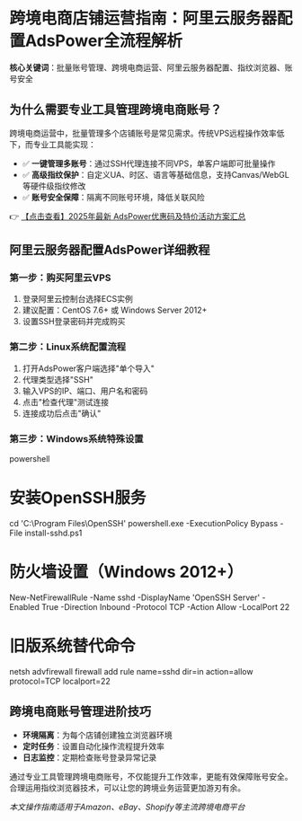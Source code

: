 # 跨境电商店铺运营指南：阿里云服务器配置AdsPower全流程解析

**核心关键词**：批量账号管理、跨境电商运营、阿里云服务器配置、指纹浏览器、账号安全

## 为什么需要专业工具管理跨境电商账号？
跨境电商运营中，批量管理多个店铺账号是常见需求。传统VPS远程操作效率低下，而专业工具能实现：
- ✅ **一键管理多账号**：通过SSH代理连接不同VPS，单客户端即可批量操作
- ✅ **高级指纹保护**：自定义UA、时区、语言等基础信息，支持Canvas/WebGL等硬件级指纹修改
- ✅ **账号安全保障**：隔离不同账号环境，降低关联风险

👉 [【点击查看】2025年最新 AdsPower优惠码及特价活动方案汇总](https://bit.ly/adspower_free)

## 阿里云服务器配置AdsPower详细教程
### 第一步：购买阿里云VPS
1. 登录阿里云控制台选择ECS实例
2. 建议配置：CentOS 7.6+ 或 Windows Server 2012+
3. 设置SSH登录密码并完成购买

### 第二步：Linux系统配置流程
1. 打开AdsPower客户端选择"单个导入"
2. 代理类型选择"SSH"
3. 输入VPS的IP、端口、用户名和密码
4. 点击"检查代理"测试连接
5. 连接成功后点击"确认"

### 第三步：Windows系统特殊设置
powershell
# 安装OpenSSH服务
cd 'C:\Program Files\OpenSSH'
powershell.exe -ExecutionPolicy Bypass -File install-sshd.ps1

# 防火墙设置（Windows 2012+）
New-NetFirewallRule -Name sshd -DisplayName 'OpenSSH Server' -Enabled True -Direction Inbound -Protocol TCP -Action Allow -LocalPort 22

# 旧版系统替代命令
netsh advfirewall firewall add rule name=sshd dir=in action=allow protocol=TCP localport=22

## 跨境电商账号管理进阶技巧
- **环境隔离**：为每个店铺创建独立浏览器环境
- **定时任务**：设置自动化操作流程提升效率
- **日志监控**：定期检查账号登录异常记录

通过专业工具管理跨境电商账号，不仅能提升工作效率，更能有效保障账号安全。合理运用指纹浏览器技术，可以让您的跨境业务运营更加游刃有余。

*本文操作指南适用于Amazon、eBay、Shopify等主流跨境电商平台*